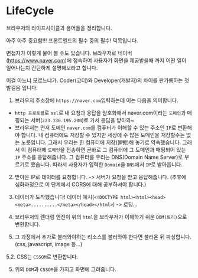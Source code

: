# LifeCycle

브라우저의 라이프사이클과 용어들을 정리합니다.

아주 아주 중요함!!! 프론트엔드의 필수 중의 필수! 덕목입니다.

면접자가 이렇게 물어 볼 수도 있습니다.
브라우저로 네이버(https://www.naver.com)에 접속하여 사용자가 화면을 제공받을때 까지 어떤 일이 일어나는지 간단하게 설명해보라고 합니다.

이걸 아느냐 모르느냐가. Coder(코더)와 Developer(개발자)의 차이를 판가름하는 첫 발걸음 입니다.

1. 브라우저 주소창에 `https://naver.com`입력하는데 이는 다음을 의미합니다.
 - `http 프로토콜`로 `ssl`로 내 요청과 응답을 암호화해서 naver.com이라는 `도메인`과 매핑되는 서버(`223.130.195.200`)로 가서 응답을 받아와~
 - 브라우저는 먼저 도메인 `naver.com`를 컴퓨터가 이해할 수 있는 주소인 `IP`로 변환해야 합니다. 내 컴퓨터에도 저장할 수 있지만 세상에 수 많은 도메인을 저장할수는 없는 노릇입니다. 그래서 우리는 한 컴퓨터에 저장(몰빵)해 놓기로 약속했습니다. 그래서 이 컴퓨터에 `도메인`을 전송하면 곧바로 그 컴퓨터에 그 도메인과 매핑되어 있는 `IP` 주소를 응답해줍니다. 그 컴퓨터를 우리는 DNS(Domain Name Server)로 부르기로 했습니다. 따라서 사용자가 입력한 `Domain`을 `DNS`에서 `IP`로 받아옵니다.

2. 받아온 IP로 데이터를 요청합니다. -> 서버가 요청을 받고 응답해줍니다. (추후에 심화과정으로 이 단계에서 CORS에 대해 공부하셔야 합니다.)

3. 데이터가 도착했습니다! 데이터 예시(`<!DOCTYPE html><html><head><meta>..........</meta></head></html>`) -> 로딩...

4. 브라우저의 렌더링 엔진이 위의 `html`을 브라우저가 이해하기 쉬운 `DOM(트리)`으로 변환합니다.

5. 그 과정에서 추가로 불러와야하는 리소스를 불러와야 한다면 불러온 뒤 파싱합니다. (css, javascript, image 등...)

5.2. CSS는 `CSSOM`로 변환합니다.

5. 위의 `DOM`과 `CSSOM`을 가지고 화면에 그려줍니다.
